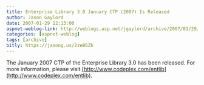 ```yaml
---
title: Enterprise Library 3.0 January CTP (2007) Is Released
author: Jason Gaylord
date: 2007-01-29 12:13:00
aspnet-weblog-link: http://weblogs.asp.net/jgaylord/archive/2007/01/29/enterprise-library-3-0-january-ctp-2007-is-released.aspx
categories: [aspnet-weblog]
tags: [archive]
bitly: https://jasong.us/2zeB6Zb
---
```


The January 2007 CTP of the Enterprise Library 3.0 has been released. For more information, please visit [http://www.codeplex.com/entlib](http://www.codeplex.com/entlib).